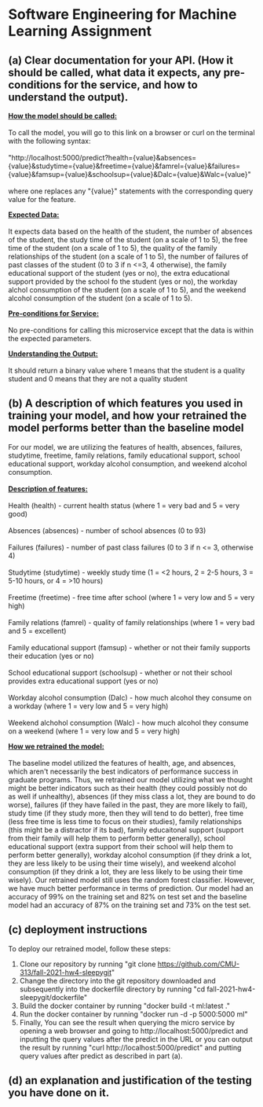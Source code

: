 # Software Engineering for Machine Learning Assignment

<h2>(a) Clear documentation for your API. (How it should be called, what data it expects, any pre-conditions for the service, and how to understand the output).</h2>

<u><b>How the model should be called: </b></u>
<br></br>
To call the model, you will go to this link on a browser or curl on the terminal with the following syntax: 
<br></br>
"http://localhost:5000/predict?health={value}&absences={value}&studytime={value}&freetime={value}&famrel={value}&failures={value}&famsup={value}&schoolsup={value}&Dalc={value}&Walc={value}"
<br></br>
where one replaces any "{value}" statements with the corresponding query value for the feature.

<u><b>Expected Data:</b></u>
<br></br>
It expects data based on the health of the student, the number of absences of the student, the study time of the student (on a scale of 1 to 5), the free time of the student (on a scale of 1 to 5), the quality of the family relationships of the student (on a scale of 1 to 5), the number of failures of past classes of the student (0 to 3 if n <=3, 4 otherwise), the family educational support of the student (yes or no), the extra educational support provided by the school fo the student (yes or no), the workday alchol consumption of the student (on a scale of 1 to 5), and the weekend alcohol consumption of the student (on a scale of 1 to 5). 

<u><b>Pre-conditions for Service:</b></u>
<br></br>
No pre-conditions for calling this microservice except that the data is within the expected parameters.

<u><b>Understanding the Output:</b></u>
<br></br>
It should return a binary value where 1 means that the student is a quality student and 0 means that they are not a quality student

<h2>(b) A description of which features you used in training your model, and how your retrained the model performs better than the baseline model</h2>

For our model, we are utilizing the features of health, absences, failures, studytime, freetime, family relations, family educational support, school educational support, workday alcohol consumption, and weekend alcohol consumption. 
<br></br>
<b><u>Description of features:</b></u>
<br></br>
Health (health) - current health status (where 1 = very bad and 5 = very good)
<br></br>
Absences (absences) - number of school absences (0 to 93)
<br></br>
Failures (failures) - number of past class failures (0 to 3 if n <= 3, otherwise 4)
<br></br>
Studytime (studytime) - weekly study time (1 = <2 hours, 2 = 2-5 hours, 3 = 5-10 hours, or 4 = >10 hours)
<br></br>
Freetime (freetime) - free time after school (where 1 = very low and 5 = very high)
<br></br>
Family relations (famrel) - quality of family relationships (where 1 = very bad and 5 = excellent)
<br></br>
Family educational support (famsup) - whether or not their family supports their education (yes or no)
<br></br>
School educational support (schoolsup) - whether or not their school provides extra educational support (yes or no)
<br></br>
Workday alcohol consumption (Dalc) - how much alcohol they consume on a workday (where 1 = very low and 5 = very high)
<br></br>
Weekend alchohol consumption (Walc) - how much alcohol they consume on a weekend (where 1 = very low and 5 = very high)

<b><u>How we retrained the model:</b></u>
<br></br>
The baseline model utilized the features of health, age, and absences, which aren't necessarily the best indicators of performance success in graduate programs. Thus, we retrained our model utilizing what we thought might be better indicators such as their health (they could possibly not do as well if unhealthy), absences (if they miss class a lot, they are bound to do worse), failures (if they have failed in the past, they are more likely to fail), study time (if they study more, then they will tend to do better), free time (less free time is less time to focus on their studies), family relationships (this might be a distractor if its bad), family educaitonal support (support from their family will help them to perform better generally), school educational support (extra support from their school will help them to perform better generally), workday alcohol consumption (if they drink a lot, they are less likely to be using their time wisely), and weekend alcohol consumption (if they drink a lot, they are less likely to be using their time wisely). Our retrained model still uses the random forest classifier. However, we have much better performance in terms of prediction. Our model had an accuracy of 99% on the training set and 82% on test set and the baseline model had an accuracy of 87% on the training set and 73% on the test set. 

<h2>(c) deployment instructions </h2>

To deploy our retrained model, follow these steps:
1. Clone our repository by running "git clone https://github.com/CMU-313/fall-2021-hw4-sleepygit"
2. Change the directory into the git repository downloaded and subsequently into the dockerfile directory by running "cd fall-2021-hw4-sleepygit/dockerfile"
3. Build the docker container by running "docker build -t ml:latest ."
4. Run the docker container by running "docker run -d -p 5000:5000 ml"
5. Finally, You can see the result when querying the micro service by opening a web browser and going to http://localhost:5000/predict and inputting the query values after the predict in the URL or you can output the result by running "curl http://localhost:5000/predict" and putting query values after predict as described in part (a). 

<h2>(d) an explanation and justification of the testing you have done on it.</h2>
